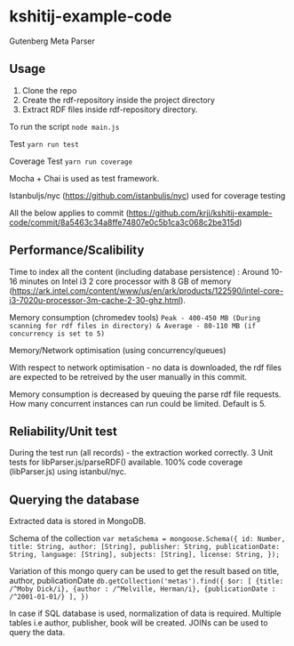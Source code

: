 # kshitij-example-code
Gutenberg Meta Parser


## Usage 

1. Clone the repo
2. Create the rdf-repository inside the project directory
3. Extract RDF files inside rdf-repository directory.

To run the script 
`node main.js`

Test 
`yarn run test`

Coverage Test 
`yarn run coverage`


Mocha + Chai is used as test framework.

Istanbuljs/nyc (https://github.com/istanbuljs/nyc) used for coverage testing






All the below applies to commit (https://github.com/krjj/kshitij-example-code/commit/8a5463c34a8ffe74807e0c5b1ca3c068c2be315d)


## Performance/Scalibility



Time to index all the content (including database persistence) : Around 10-16 minutes on Intel i3 2 core processor with 8 GB of memory (https://ark.intel.com/content/www/us/en/ark/products/122590/intel-core-i3-7020u-processor-3m-cache-2-30-ghz.html).


Memory consumption (chromedev tools)
`Peak - 400-450 MB (During scanning for rdf files in directory) & Average - 80-110 MB (if concurrency is set to 5)`

Memory/Network optimisation (using concurrency/queues)

With respect to network optimisation - no data is downloaded, the rdf files are expected to be retreived by the user manually in this commit.

Memory consumption is decreased by queuing the parse rdf file requests. How many concurrent instances can run could be limited. Default is 5.


## Reliability/Unit test 

During the test run (all records) - the extraction worked correctly. 3 Unit tests for libParser.js/parseRDF() available. 100% code coverage (libParser.js) using istanbul/nyc.


## Querying the database

Extracted data is stored in MongoDB.

Schema of the collection 
`var metaSchema = mongoose.Schema({
    id: Number,
    title: String,
    author: [String],
    publisher: String,
    publicationDate: String,
    language: [String],
    subjects: [String],
    license: String,
});`

Variation of this mongo query can be used to get the result based on title, author, publicationDate 
`db.getCollection('metas').find({ $or: [
                            {title: /^Moby Dick/i},
                            {author : /^Melville, Herman/i},
                            {publicationDate : /^2001-01-01/}
                        ], })
`

In case if SQL database is used, normalization of data is required. Multiple tables i.e author, publisher, book will be created. JOINs can be used to query the data.




